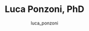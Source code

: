 ---
# this is autogenerated: do not edit
title: Luca Ponzoni, PhD
author: luca_ponzoni
layout: author-bio
jobtitle: Postdoctoral Scholar
bio: 
type: member
excerpt: "Luca obtained his PhD in Physics and Chemistry of Biological Systems at SISSA, Trieste (Italy). As a postdoc in the Bahar lab at the University of Pittsburgh, h"
header:
  teaser: /assets/images/people/bio-ponzoni.jpg
papers: 
    - title: Prioritizing Virtual Screening with Interpretable Interaction Fingerprints
      excerpt: Fassio AV, Shub L, <u>Ponzoni L</u>, McKinley J, O'Meara MJ, Ferreira RS, Keiser MJ, de Melo Minardi RC. __J Chem Inf Model__. 2022 Sep 26.
      link: "https://doi.org/10.1021/acs.jcim.2c00695"

---